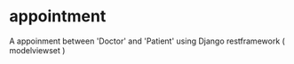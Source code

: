 # appointment
A appoinment between 'Doctor' and 'Patient' using Django restframework ( modelviewset )
